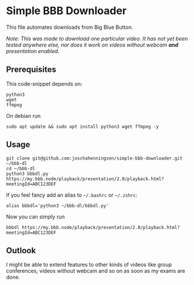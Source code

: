 # Simple BBB Downloader

This file automates downloads from Big Blue Button.

_Note: This was made to download one particular video. 
It has not yet been tested anywhere else, nor does it work on videos 
without webcam **and** presentation enabled._ 

## Prerequisites 
This code-snippet depends on:
```
python3 
wget
ffmpeg
```

On debian run
```
sudo apt update && sudo apt install python3 wget ffmpeg -y 
```

## Usage
```
git clone git@github.com:joschahenningsen/simple-bbb-downloader.git ~/bbb-dl
cd ~/bbb-dl
python3 bbbdl.py https://my.bbb.node/playback/presentation/2.0/playback.html?meetingId=ABC123DEF
```

If you feel fancy add an alias to `~/.bashrc` or `~/.zshrc`:

```
alias bbbdl='python3 ~/bbb-dl/bbbdl.py'
```

Now you can simply run 

```
bbbdl https://my.bbb.node/playback/presentation/2.0/playback.html?meetingId=ABC123DEF
```

## Outlook
I might be able to extend features to other kinds of videos like group conferences,
videos without webcam and so on as soon as my exams are done.
